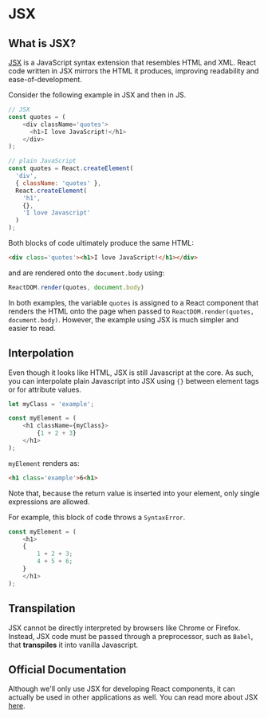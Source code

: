 # JSX

## What is JSX?

[JSX][jsx] is a JavaScript syntax extension that resembles HTML and XML. React
code written in JSX mirrors the HTML it produces, improving readability and
ease-of-development.

Consider the following example in JSX and then in JS.

```js
// JSX
const quotes = (
	<div className='quotes'>
	  <h1>I love JavaScript!</h1>
	</div>
);
```

```js
// plain JavaScript
const quotes = React.createElement(
  'div',
  { className: 'quotes' },
  React.createElement(
    'h1',
    {},
    'I love Javascript'
  )
);
```

Both blocks of code ultimately produce the same HTML:

```html
<div class='quotes'><h1>I love JavaScript!</h1></div>
```

and are rendered onto the `document.body` using:

```js
ReactDOM.render(quotes, document.body)
```

In both examples, the variable `quotes` is assigned to a React component that
renders the HTML onto the page when passed to `ReactDOM.render(quotes,
document.body)`. However, the example using JSX is much simpler and easier to
read.

## Interpolation

Even though it looks like HTML, JSX is still Javascript at the core. As such,
you can interpolate plain Javascript into JSX using `{}` between element tags or
for attribute values.

```js
let myClass = 'example';

const myElement = (
	<h1 className={myClass}>
		{1 + 2 + 3}
	</h1>
);		
```
`myElement` renders as:

```html
<h1 class='example'>6<h1>
```

Note that, because the return value is inserted into your element, only
single expressions are allowed.

For example, this block of code throws a `SyntaxError`.
```js
const myElement = (
	<h1>
	{
		1 + 2 + 3;
		4 + 5 + 6;
	}
	</h1>
);
```

## Transpilation

JSX cannot be directly interpreted by browsers like Chrome or Firefox. Instead,
JSX code must be passed through a preprocessor, such as `Babel`, that
**transpiles** it into vanilla Javascript.

## Official Documentation

Although we'll only use JSX for developing React components, it can actually be
used in other applications as well. You can read more about JSX
[here][resources].

[resources]:http://facebook.github.io/jsx/
[jsx]:https://facebook.github.io/react/docs/jsx-in-depth.html
